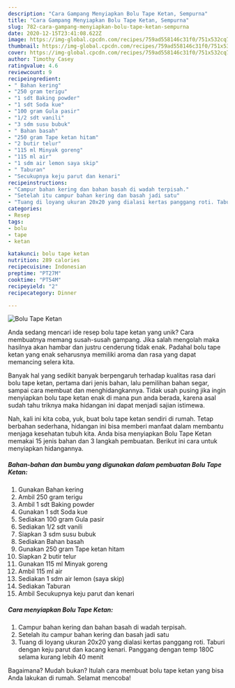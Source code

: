 ```yaml
---
description: "Cara Gampang Menyiapkan Bolu Tape Ketan, Sempurna"
title: "Cara Gampang Menyiapkan Bolu Tape Ketan, Sempurna"
slug: 782-cara-gampang-menyiapkan-bolu-tape-ketan-sempurna
date: 2020-12-15T23:41:08.622Z
image: https://img-global.cpcdn.com/recipes/759ad558146c31f0/751x532cq70/bolu-tape-ketan-foto-resep-utama.jpg
thumbnail: https://img-global.cpcdn.com/recipes/759ad558146c31f0/751x532cq70/bolu-tape-ketan-foto-resep-utama.jpg
cover: https://img-global.cpcdn.com/recipes/759ad558146c31f0/751x532cq70/bolu-tape-ketan-foto-resep-utama.jpg
author: Timothy Casey
ratingvalue: 4.6
reviewcount: 9
recipeingredient:
- " Bahan kering"
- "250 gram terigu"
- "1 sdt Baking powder"
- "1 sdt Soda kue"
- "100 gram Gula pasir"
- "1/2 sdt vanili"
- "3 sdm susu bubuk"
- " Bahan basah"
- "250 gram Tape ketan hitam"
- "2 butir telur"
- "115 ml Minyak goreng"
- "115 ml air"
- "1 sdm air lemon saya skip"
- " Taburan"
- "Secukupnya keju parut dan kenari"
recipeinstructions:
- "Campur bahan kering dan bahan basah di wadah terpisah."
- "Setelah itu campur bahan kering dan basah jadi satu"
- "Tuang di loyang ukuran 20x20 yang dialasi kertas panggang roti. Taburi dengan keju parut dan kacang kenari. Panggang dengan temp 180C selama kurang lebih 40 menit"
categories:
- Resep
tags:
- bolu
- tape
- ketan

katakunci: bolu tape ketan 
nutrition: 289 calories
recipecuisine: Indonesian
preptime: "PT27M"
cooktime: "PT54M"
recipeyield: "2"
recipecategory: Dinner

---
```



![Bolu Tape Ketan](https://img-global.cpcdn.com/recipes/759ad558146c31f0/751x532cq70/bolu-tape-ketan-foto-resep-utama.jpg)

Anda sedang mencari ide resep bolu tape ketan yang unik? Cara membuatnya memang susah-susah gampang. Jika salah mengolah maka hasilnya akan hambar dan justru cenderung tidak enak. Padahal bolu tape ketan yang enak seharusnya memiliki aroma dan rasa yang dapat memancing selera kita.

Banyak hal yang sedikit banyak berpengaruh terhadap kualitas rasa dari bolu tape ketan, pertama dari jenis bahan, lalu pemilihan bahan segar, sampai cara membuat dan menghidangkannya. Tidak usah pusing jika ingin menyiapkan bolu tape ketan enak di mana pun anda berada, karena asal sudah tahu triknya maka hidangan ini dapat menjadi sajian istimewa.




Nah, kali ini kita coba, yuk, buat bolu tape ketan sendiri di rumah. Tetap berbahan sederhana, hidangan ini bisa memberi manfaat dalam membantu menjaga kesehatan tubuh kita. Anda bisa menyiapkan Bolu Tape Ketan memakai 15 jenis bahan dan 3 langkah pembuatan. Berikut ini cara untuk menyiapkan hidangannya.

<!--inarticleads1-->

##### Bahan-bahan dan bumbu yang digunakan dalam pembuatan Bolu Tape Ketan:

1. Gunakan  Bahan kering
1. Ambil 250 gram terigu
1. Ambil 1 sdt Baking powder
1. Gunakan 1 sdt Soda kue
1. Sediakan 100 gram Gula pasir
1. Sediakan 1/2 sdt vanili
1. Siapkan 3 sdm susu bubuk
1. Sediakan  Bahan basah
1. Gunakan 250 gram Tape ketan hitam
1. Siapkan 2 butir telur
1. Gunakan 115 ml Minyak goreng
1. Ambil 115 ml air
1. Sediakan 1 sdm air lemon (saya skip)
1. Sediakan  Taburan
1. Ambil Secukupnya keju parut dan kenari




<!--inarticleads2-->

##### Cara menyiapkan Bolu Tape Ketan:

1. Campur bahan kering dan bahan basah di wadah terpisah.
1. Setelah itu campur bahan kering dan basah jadi satu
1. Tuang di loyang ukuran 20x20 yang dialasi kertas panggang roti. Taburi dengan keju parut dan kacang kenari. Panggang dengan temp 180C selama kurang lebih 40 menit




Bagaimana? Mudah bukan? Itulah cara membuat bolu tape ketan yang bisa Anda lakukan di rumah. Selamat mencoba!
